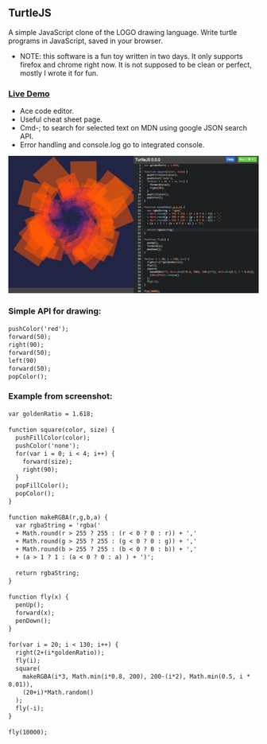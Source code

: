 ## TurtleJS

A simple JavaScript clone of the LOGO drawing language. Write turtle programs in JavaScript,
saved in your browser.

 * NOTE:  this software is a fun toy written in two days. It only supports firefox and chrome right now. It is not supposed to be clean or perfect, mostly I wrote it for fun.

### [Live Demo](http://sequentialread.github.io/TurtleJS/)

* Ace code editor.
* Useful cheat sheet page.
* Cmd-; to search for selected text on MDN using google JSON search API.
* Error handling and console.log go to integrated console.

![screenshot](TurtleJS.png)

### Simple API for drawing:
```
pushColor('red');
forward(50);
right(90);
forward(50);
left(90)
forward(50);
popColor();
```


### Example from screenshot:

```
var goldenRatio = 1.618;

function square(color, size) {
  pushFillColor(color);
  pushColor('none');
  for(var i = 0; i < 4; i++) {
    forward(size);
    right(90);
  }
  popFillColor();
  popColor();
}

function makeRGBA(r,g,b,a) {
  var rgbaString = 'rgba('
  + Math.round(r > 255 ? 255 : (r < 0 ? 0 : r)) + ','
  + Math.round(g > 255 ? 255 : (g < 0 ? 0 : g)) + ','
  + Math.round(b > 255 ? 255 : (b < 0 ? 0 : b)) + ','
  + (a > 1 ? 1 : (a < 0 ? 0 : a) ) + ')';

  return rgbaString;
}

function fly(x) {
  penUp();
  forward(x);
  penDown();
}

for(var i = 20; i < 130; i++) {
  right(2+(i*goldenRatio));
  fly(i);
  square(
    makeRGBA(i*3, Math.min(i*0.8, 200), 200-(i*2), Math.min(0.5, i * 0.01)),
    (20+i)*Math.random()
  );
  fly(-i);
}

fly(10000);
```
